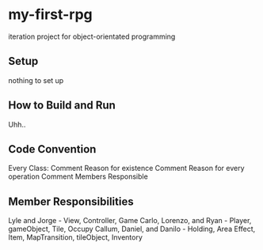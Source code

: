 # my-first-rpg

iteration project for object-orientated programming

## Setup

nothing to set up

## How to Build and Run

Uhh..

## Code Convention

Every Class:
  Comment Reason for existence
  Comment Reason for every operation
  Comment Members Responsible
  
## Member Responsibilities
  Lyle and Jorge - View, Controller, Game
  Carlo, Lorenzo, and Ryan - Player, gameObject, Tile, Occupy
  Callum, Daniel, and Danilo - Holding, Area Effect, Item, MapTransition, tileObject, Inventory
